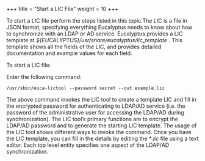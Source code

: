 +++
title = "Start a LIC File"
weight = 10
+++

To start a LIC file perform the steps listed in this topic.The LIC is a file in JSON format, specifying everything Eucalyptus needs to know about how to synchronize with an LDAP or AD service. Eucalyptus provides a LIC template at *${EUCALYPTUS}/usr/share/eucalyptus/lic_template* . This template shows all the fields of the LIC, and provides detailed documentation and example values for each field. 

To start a LIC file: 

Enter the following command: 

    /usr/sbin/euca-lictool --password secret --out example.lic

The above command invokes the LIC tool to create a template LIC and fill in the encrypted password for authenticating to LDAP/AD service (i.e. the password of the administrative user for accessing the LDAP/AD during synchronization). The LIC tool’s primary functions are to encrypt the LDAP/AD password and to generate the starting LIC template. The usage of the LIC tool shows different ways to invoke the command. Once you have the LIC template, you can fill in the details by editing the **.lic* file using a text editor. Each top level entity specifies one aspect of the LDAP/AD synchronization. 
